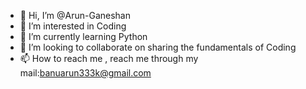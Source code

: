 - 👋 Hi, I’m @Arun-Ganeshan
- 👀 I’m interested in Coding
- 🌱 I’m currently learning Python
- 💞️ I’m looking to collaborate on sharing the fundamentals of Coding
- 📫 How to reach me , reach me through my mail:banuarun333k@gmail.com

<!---
Arun-Ganeshan/Arun-Ganeshan is a ✨ special ✨ repository because its `README.md` (this file) appears on your GitHub profile.
You can click the Preview link to take a look at your changes.
--->
